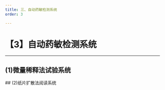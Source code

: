 ```yaml
---
title: 三、自动药敏检测系统
order: 3

---
```


# 【3】自动药敏检测系统

<kaodian :text="'微生物学检验记忆卡'" />

<!-- ###### 第三十七章 微生物自动化检测

> 微生物学检验 -->

<beitiW/>

---

## (1)微量稀释法试验系统

<son :text="'微生物学检验记忆卡'" text1="(1)微量稀释法试验系统" :textOption="[['熟悉','专业知识','专业实践能力'],['熟悉','专业知识','专业实践能力'],['熟悉','专业知识','专业实践能力']]" />
## (2)纸片扩散法阅读系统
<son :text="'微生物学检验记忆卡'" text1="(2)纸片扩散法阅读系统" :textOption="[['熟悉','专业知识','专业实践能力'],['熟悉','专业知识','专业实践能力'],['熟悉','专业知识','专业实践能力']]" />
